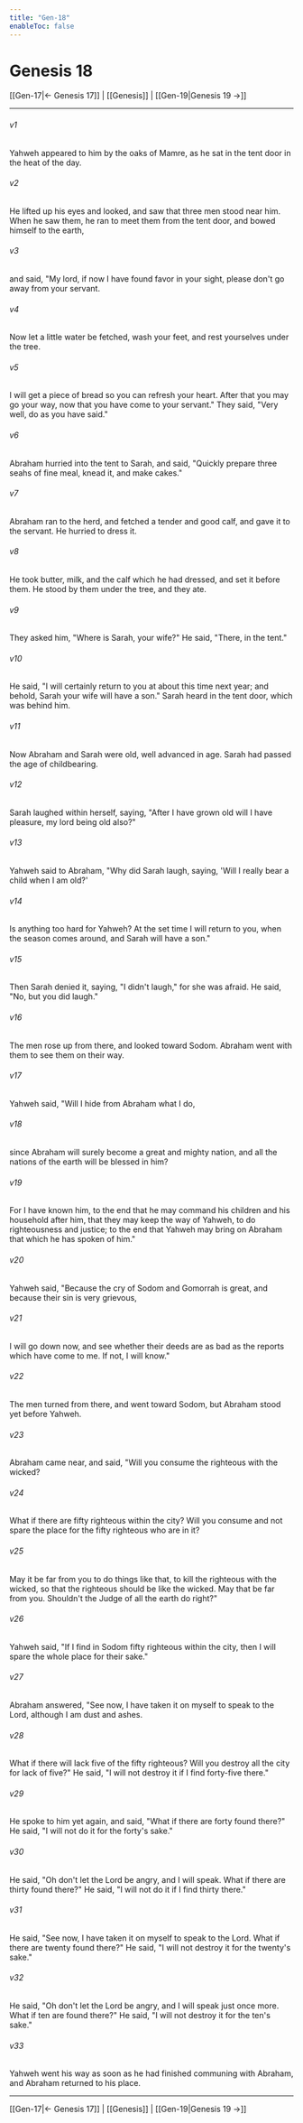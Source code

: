 ```yaml
---
title: "Gen-18"
enableToc: false
---
```

# Genesis 18

[[Gen-17|← Genesis 17]] | [[Genesis]] | [[Gen-19|Genesis 19 →]]
***



###### v1 
Yahweh appeared to him by the oaks of Mamre, as he sat in the tent door in the heat of the day. 

###### v2 
He lifted up his eyes and looked, and saw that three men stood near him. When he saw them, he ran to meet them from the tent door, and bowed himself to the earth, 

###### v3 
and said, "My lord, if now I have found favor in your sight, please don't go away from your servant. 

###### v4 
Now let a little water be fetched, wash your feet, and rest yourselves under the tree. 

###### v5 
I will get a piece of bread so you can refresh your heart. After that you may go your way, now that you have come to your servant." They said, "Very well, do as you have said." 

###### v6 
Abraham hurried into the tent to Sarah, and said, "Quickly prepare three seahs of fine meal, knead it, and make cakes." 

###### v7 
Abraham ran to the herd, and fetched a tender and good calf, and gave it to the servant. He hurried to dress it. 

###### v8 
He took butter, milk, and the calf which he had dressed, and set it before them. He stood by them under the tree, and they ate. 

###### v9 
They asked him, "Where is Sarah, your wife?" He said, "There, in the tent." 

###### v10 
He said, "I will certainly return to you at about this time next year; and behold, Sarah your wife will have a son." Sarah heard in the tent door, which was behind him. 

###### v11 
Now Abraham and Sarah were old, well advanced in age. Sarah had passed the age of childbearing. 

###### v12 
Sarah laughed within herself, saying, "After I have grown old will I have pleasure, my lord being old also?" 

###### v13 
Yahweh said to Abraham, "Why did Sarah laugh, saying, 'Will I really bear a child when I am old?' 

###### v14 
Is anything too hard for Yahweh? At the set time I will return to you, when the season comes around, and Sarah will have a son." 

###### v15 
Then Sarah denied it, saying, "I didn't laugh," for she was afraid. He said, "No, but you did laugh." 

###### v16 
The men rose up from there, and looked toward Sodom. Abraham went with them to see them on their way. 

###### v17 
Yahweh said, "Will I hide from Abraham what I do, 

###### v18 
since Abraham will surely become a great and mighty nation, and all the nations of the earth will be blessed in him? 

###### v19 
For I have known him, to the end that he may command his children and his household after him, that they may keep the way of Yahweh, to do righteousness and justice; to the end that Yahweh may bring on Abraham that which he has spoken of him." 

###### v20 
Yahweh said, "Because the cry of Sodom and Gomorrah is great, and because their sin is very grievous, 

###### v21 
I will go down now, and see whether their deeds are as bad as the reports which have come to me. If not, I will know." 

###### v22 
The men turned from there, and went toward Sodom, but Abraham stood yet before Yahweh. 

###### v23 
Abraham came near, and said, "Will you consume the righteous with the wicked? 

###### v24 
What if there are fifty righteous within the city? Will you consume and not spare the place for the fifty righteous who are in it? 

###### v25 
May it be far from you to do things like that, to kill the righteous with the wicked, so that the righteous should be like the wicked. May that be far from you. Shouldn't the Judge of all the earth do right?" 

###### v26 
Yahweh said, "If I find in Sodom fifty righteous within the city, then I will spare the whole place for their sake." 

###### v27 
Abraham answered, "See now, I have taken it on myself to speak to the Lord, although I am dust and ashes. 

###### v28 
What if there will lack five of the fifty righteous? Will you destroy all the city for lack of five?" He said, "I will not destroy it if I find forty-five there." 

###### v29 
He spoke to him yet again, and said, "What if there are forty found there?" He said, "I will not do it for the forty's sake." 

###### v30 
He said, "Oh don't let the Lord be angry, and I will speak. What if there are thirty found there?" He said, "I will not do it if I find thirty there." 

###### v31 
He said, "See now, I have taken it on myself to speak to the Lord. What if there are twenty found there?" He said, "I will not destroy it for the twenty's sake." 

###### v32 
He said, "Oh don't let the Lord be angry, and I will speak just once more. What if ten are found there?" He said, "I will not destroy it for the ten's sake." 

###### v33 
Yahweh went his way as soon as he had finished communing with Abraham, and Abraham returned to his place.

***
[[Gen-17|← Genesis 17]] | [[Genesis]] | [[Gen-19|Genesis 19 →]]
